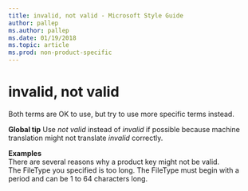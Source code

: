 ```yaml
---
title: invalid, not valid - Microsoft Style Guide
author: pallep
ms.author: pallep
ms.date: 01/19/2018
ms.topic: article
ms.prod: non-product-specific
---
```


# invalid, not valid

Both terms are OK to use, but try to use more specific terms instead. 

**Global tip** Use *not valid* instead of *invalid* if possible because machine translation might not translate *i*<em>nvalid</em> correctly.

**Examples**  
There are several reasons why a product key might not be valid.  
The FileType you specified is too long. The FileType must begin with a period and can be 1 to 64 characters long.
